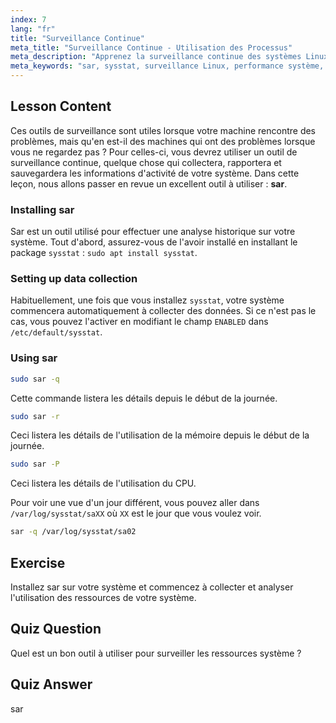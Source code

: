 ```yaml
---
index: 7
lang: "fr"
title: "Surveillance Continue"
meta_title: "Surveillance Continue - Utilisation des Processus"
meta_description: "Apprenez la surveillance continue des systèmes Linux avec sar. Comprenez l'installation, la collecte de données et comment analyser l'utilisation historique des ressources pour la performance. Commencez dès maintenant !"
meta_keywords: "sar, sysstat, surveillance Linux, performance système, surveillance continue, débutant, tutoriel, guide"
---
```


## Lesson Content

Ces outils de surveillance sont utiles lorsque votre machine rencontre des problèmes, mais qu'en est-il des machines qui ont des problèmes lorsque vous ne regardez pas ? Pour celles-ci, vous devrez utiliser un outil de surveillance continue, quelque chose qui collectera, rapportera et sauvegardera les informations d'activité de votre système. Dans cette leçon, nous allons passer en revue un excellent outil à utiliser : **sar**.

### Installing sar

Sar est un outil utilisé pour effectuer une analyse historique sur votre système. Tout d'abord, assurez-vous de l'avoir installé en installant le package `sysstat` : `sudo apt install sysstat`.

### Setting up data collection

Habituellement, une fois que vous installez `sysstat`, votre système commencera automatiquement à collecter des données. Si ce n'est pas le cas, vous pouvez l'activer en modifiant le champ `ENABLED` dans `/etc/default/sysstat`.

### Using sar

```bash
sudo sar -q
```

Cette commande listera les détails depuis le début de la journée.

```bash
sudo sar -r
```

Ceci listera les détails de l'utilisation de la mémoire depuis le début de la journée.

```bash
sudo sar -P
```

Ceci listera les détails de l'utilisation du CPU.

Pour voir une vue d'un jour différent, vous pouvez aller dans `/var/log/sysstat/saXX` où `XX` est le jour que vous voulez voir.

```bash
sar -q /var/log/sysstat/sa02
```

## Exercise

Installez sar sur votre système et commencez à collecter et analyser l'utilisation des ressources de votre système.

## Quiz Question

Quel est un bon outil à utiliser pour surveiller les ressources système ?

## Quiz Answer

sar
